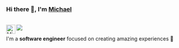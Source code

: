 ### Hi there 👋, I'm [Michael](https://michaelradu.cf)
<br/>
<a href="https://medium.com/@miihairadu"><img src="https://github.com/michaelraduu/michaelraduu/blob/master/itch.png"></a>
<a href="https://medium.com/@miihairadu">
  <img align="left" alt="Michael | Medium" width="25px" src="https://github.com/michaelraduu/michaelraduu/blob/master/medium.png">
</a>
<br/>

I'm a **software engineer** focused on creating amazing experiences 🙌 <br/>


<!--
**michaelraduu/michaelraduu** is a ✨ _special_ ✨ repository because its `README.md` (this file) appears on your GitHub profile.

Here are some ideas to get you started:

- 🔭 I’m currently working on ...
- 🌱 I’m currently learning ...
- 👯 I’m looking to collaborate on ...
- 🤔 I’m looking for help with ...
- 💬 Ask me about ...
- 📫 How to reach me: ...
- 😄 Pronouns: ...
- ⚡ Fun fact: ...
-->
<!--## Find me around the web 🌎:
- <a href="https://michaelradu.cf">Personal Website</a> 💼
- Posting articles on <a href="https://medium.com/@miihairadu">Medium</a> 📹 ✍️
- Publishing games on <a href="https://michaelradu.itch.io/">Itch.io</a> 🏓
-->
